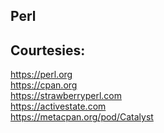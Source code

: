 Perl
----


Courtesies:
-----------
https://perl.org  
https://cpan.org  
https://strawberryperl.com  
https://activestate.com  
https://metacpan.org/pod/Catalyst 